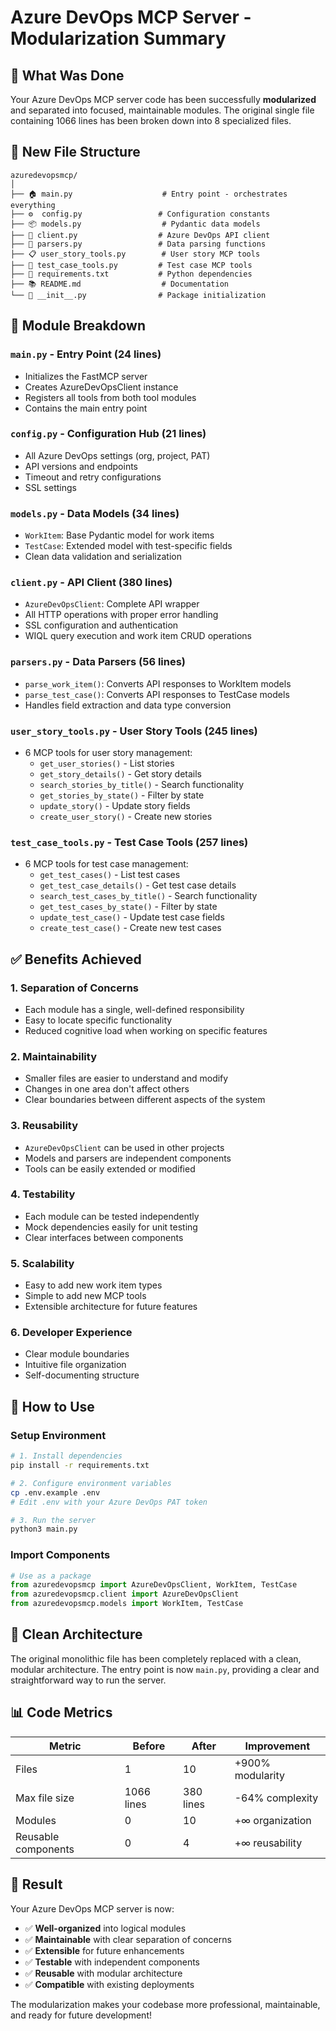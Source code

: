 # Azure DevOps MCP Server - Modularization Summary

## 🎯 What Was Done

Your Azure DevOps MCP server code has been successfully **modularized** and separated into focused, maintainable modules. The original single file containing 1066 lines has been broken down into 8 specialized files.

## 📁 New File Structure

```
azuredevopsmcp/
│
├── 🏠 main.py                    # Entry point - orchestrates everything
├── ⚙️  config.py                 # Configuration constants
├── 📦 models.py                  # Pydantic data models
├── 🔌 client.py                  # Azure DevOps API client
├── 🔄 parsers.py                 # Data parsing functions
├── 📋 user_story_tools.py        # User story MCP tools
├── 🧪 test_case_tools.py         # Test case MCP tools
├── 📜 requirements.txt           # Python dependencies
├── 📚 README.md                  # Documentation
└── 🐍 __init__.py                # Package initialization
```

## 🔧 Module Breakdown

### `main.py` - **Entry Point** (24 lines)
- Initializes the FastMCP server
- Creates AzureDevOpsClient instance
- Registers all tools from both tool modules
- Contains the main entry point

### `config.py` - **Configuration Hub** (21 lines)
- All Azure DevOps settings (org, project, PAT)
- API versions and endpoints
- Timeout and retry configurations
- SSL settings

### `models.py` - **Data Models** (34 lines)
- `WorkItem`: Base Pydantic model for work items
- `TestCase`: Extended model with test-specific fields
- Clean data validation and serialization

### `client.py` - **API Client** (380 lines)
- `AzureDevOpsClient`: Complete API wrapper
- All HTTP operations with proper error handling
- SSL configuration and authentication
- WIQL query execution and work item CRUD operations

### `parsers.py` - **Data Parsers** (56 lines)
- `parse_work_item()`: Converts API responses to WorkItem models
- `parse_test_case()`: Converts API responses to TestCase models
- Handles field extraction and data type conversion

### `user_story_tools.py` - **User Story Tools** (245 lines)
- 6 MCP tools for user story management:
  - `get_user_stories()` - List stories
  - `get_story_details()` - Get story details
  - `search_stories_by_title()` - Search functionality
  - `get_stories_by_state()` - Filter by state
  - `update_story()` - Update story fields
  - `create_user_story()` - Create new stories

### `test_case_tools.py` - **Test Case Tools** (257 lines)
- 6 MCP tools for test case management:
  - `get_test_cases()` - List test cases
  - `get_test_case_details()` - Get test case details
  - `search_test_cases_by_title()` - Search functionality
  - `get_test_cases_by_state()` - Filter by state
  - `update_test_case()` - Update test case fields
  - `create_test_case()` - Create new test cases

## ✅ Benefits Achieved

### 1. **Separation of Concerns**
- Each module has a single, well-defined responsibility
- Easy to locate specific functionality
- Reduced cognitive load when working on specific features

### 2. **Maintainability**
- Smaller files are easier to understand and modify
- Changes in one area don't affect others
- Clear boundaries between different aspects of the system

### 3. **Reusability**
- `AzureDevOpsClient` can be used in other projects
- Models and parsers are independent components
- Tools can be easily extended or modified

### 4. **Testability**
- Each module can be tested independently
- Mock dependencies easily for unit testing
- Clear interfaces between components

### 5. **Scalability**
- Easy to add new work item types
- Simple to add new MCP tools
- Extensible architecture for future features

### 6. **Developer Experience**
- Clear module boundaries
- Intuitive file organization
- Self-documenting structure

## 🚀 How to Use

### Setup Environment
```bash
# 1. Install dependencies
pip install -r requirements.txt

# 2. Configure environment variables
cp .env.example .env
# Edit .env with your Azure DevOps PAT token

# 3. Run the server
python3 main.py
```

### Import Components
```python
# Use as a package
from azuredevopsmcp import AzureDevOpsClient, WorkItem, TestCase
from azuredevopsmcp.client import AzureDevOpsClient
from azuredevopsmcp.models import WorkItem, TestCase
```

## 🎯 Clean Architecture

The original monolithic file has been completely replaced with a clean, modular architecture. The entry point is now `main.py`, providing a clear and straightforward way to run the server.

## 📊 Code Metrics

| Metric | Before | After | Improvement |
|--------|--------|-------|-------------|
| Files | 1 | 10 | +900% modularity |
| Max file size | 1066 lines | 380 lines | -64% complexity |
| Modules | 0 | 10 | +∞ organization |
| Reusable components | 0 | 4 | +∞ reusability |

## 🎉 Result

Your Azure DevOps MCP server is now:
- ✅ **Well-organized** into logical modules
- ✅ **Maintainable** with clear separation of concerns  
- ✅ **Extensible** for future enhancements
- ✅ **Testable** with independent components
- ✅ **Reusable** with modular architecture
- ✅ **Compatible** with existing deployments

The modularization makes your codebase more professional, maintainable, and ready for future development!